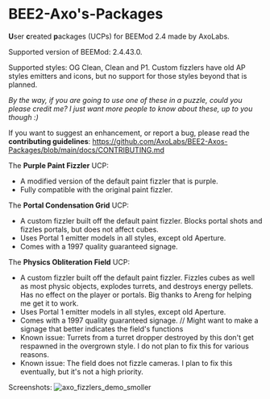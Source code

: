 # BEE2-Axo's-Packages
**U**ser **c**reated **p**ackages (UCPs) for BEEMod 2.4 made by AxoLabs.

Supported version of BEEMod: 2.4.43.0.

Supported styles: OG Clean, Clean and P1. Custom fizzlers have old AP styles emitters and icons, but no support for those styles beyond that is planned.

*By the way, if you are going to use one of these in a puzzle, could you please credit me? I just want more people to know about these, up to you though :)*

If you want to suggest an enhancement, or report a bug, please read the **contributing guidelines**: https://github.com/AxoLabs/BEE2-Axos-Packages/blob/main/docs/CONTRIBUTING.md

The **Purple Paint Fizzler** UCP: 
- A modified version of the default paint fizzler that is purple.
- Fully compatible with the original paint fizzler.

The **Portal Condensation Grid** UCP: 
- A custom fizzler built off the default paint fizzler. Blocks portal shots and fizzles portals, but does not affect cubes. 
- Uses Portal 1 emitter models in all styles, except old Aperture. 
- Comes with a 1997 quality guaranteed signage.

The **Physics Obliteration Field** UCP: 
- A custom fizzler built off the default paint fizzler. Fizzles cubes as well as most physic objects, explodes turrets, and destroys energy pellets. Has no effect on the player or portals. Big thanks to Areng for helping me get it to work. 
- Uses Portal 1 emitter models in all styles, except old Aperture. 
- Comes with a 1997 quality guaranteed signage. // Might want to make a signage that better indicates the field's functions
- Known issue: Turrets from a turret dropper destroyed by this don't get respawned in the overgrown style. I do not plan to fix this for various reasons.
- Known issue: The field does not fizzle cameras. I plan to fix this eventually, but it's not a high priority.

Screenshots:
![axo_fizzlers_demo_smoller](https://user-images.githubusercontent.com/125143965/220136513-fb76add1-c7e7-4b71-a272-30cf598dffa5.png)
